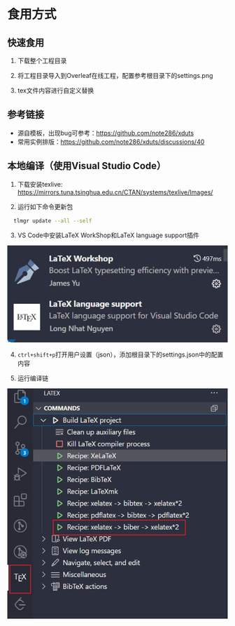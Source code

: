 # 食用方式

## 快速食用
1. 下载整个工程目录

2. 将工程目录导入到Overleaf在线工程，配置参考根目录下的settings.png

3. tex文件内容进行自定义替换

## 参考链接
+ 源自模板，出现bug可参考：https://github.com/note286/xduts
+ 常用实例排版：https://github.com/note286/xduts/discussions/40

## 本地编译（使用Visual Studio Code）
1. 下载安装texlive: https://mirrors.tuna.tsinghua.edu.cn/CTAN/systems/texlive/Images/

2. 运行如下命令更新包
```sh
  tlmgr update --all --self
```

3. VS Code中安装LaTeX WorkShop和LaTeX language support插件

![提示](others/plugin.png)

4. `ctrl+shift+p`打开用户设置（json），添加根目录下的settings.json中的配置内容

5. 运行编译链

![提示](others/compile.png)
